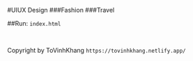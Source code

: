 #UIUX Design
###Fashion
###Travel

##Run:
`
index.html
`

<br/>

Copyright by ToVinhKhang
`
https://tovinhkhang.netlify.app/
`